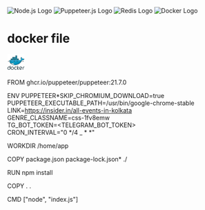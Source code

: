 ![Node.js Logo](https://upload.wikimedia.org/wikipedia/commons/thumb/d/d9/Node.js_logo.svg/20px-Node.js_logo.svg.png) ![Puppeteer.js Logo](https://upload.wikimedia.org/wikipedia/commons/thumb/8/87/Puppeteer_logo.svg/20px-Puppeteer_logo.svg.png) ![Redis Logo](https://upload.wikimedia.org/wikipedia/en/thumb/6/6b/Redis_Logo.svg/20px-Redis_Logo.svg.png) ![Docker Logo](https://upload.wikimedia.org/wikipedia/commons/thumb/4/4e/Docker_%28container_engine%29_logo.svg/20px-Docker_%28container_engine%29_logo.svg.png)
# docker file

<p align="left"> <a href="https://www.docker.com/" target="_blank" rel="noreferrer"> <img src="https://raw.githubusercontent.com/devicons/devicon/master/icons/docker/docker-original-wordmark.svg" alt="docker" width="40" height="40"/> </a> </p>

FROM ghcr.io/puppeteer/puppeteer:21.7.0

ENV PUPPETEER*SKIP_CHROMIUM_DOWNLOAD=true \
 PUPPETEER_EXECUTABLE_PATH=/usr/bin/google-chrome-stable \
 LINK=https://insider.in/all-events-in-kolkata \
 GENRE_CLASSNAME=css-1fv8emw \
 TG_BOT_TOKEN=<TELEGRAM_BOT_TOKEN> \
 CRON_INTERVAL="0 */4 \_ \* \*"

WORKDIR /home/app

COPY package.json package-lock.json\* ./

RUN npm install

COPY . .

CMD ["node", "index.js"]
